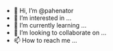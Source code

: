 - 👋 Hi, I’m @pahenator
- 👀 I’m interested in ...
- 🌱 I’m currently learning ...
- 💞️ I’m looking to collaborate on ...
- 📫 How to reach me ...

<!---
pahenator/pahenator is a ✨ special ✨ repository because its `README.md` (this file) appears on your GitHub profile.
You can click the Preview link to take a look at your changes.
--->
